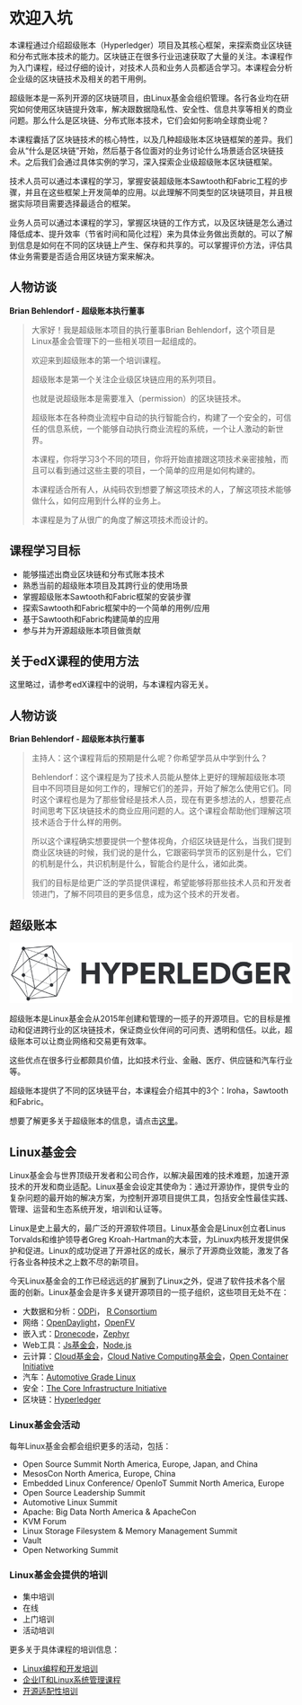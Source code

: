 # 欢迎入坑

本课程通过介绍超级账本（Hyperledger）项目及其核心框架，来探索商业区块链和分布式账本技术的能力。区块链正在很多行业迅速获取了大量的关注。本课程作为入门课程，经过仔细的设计，对技术人员和业务人员都适合学习。本课程会分析企业级的区块链技术及相关的若干用例。

超级账本是一系列开源的区块链项目，由Linux基金会组织管理。各行各业均在研究如何使用区块链提升效率，解决跟数据隐私性、安全性、信息共享等相关的商业问题。那么什么是区块链、分布式账本技术，它们会如何影响全球商业呢？

本课程囊括了区块链技术的核心特性，以及几种超级账本区块链框架的差异。我们会从“什么是区块链”开始，然后基于各位面对的业务讨论什么场景适合区块链技术。之后我们会通过具体实例的学习，深入探索企业级超级账本区块链框架。

技术人员可以通过本课程的学习，掌握安装超级账本Sawtooth和Fabric工程的步骤，并且在这些框架上开发简单的应用。以此理解不同类型的区块链项目，并且根据实际项目需要选择最适合的框架。

业务人员可以通过本课程的学习，掌握区块链的工作方式，以及区块链是怎么通过降低成本、提升效率（节省时间和简化过程）来为具体业务做出贡献的。可以了解到信息是如何在不同的区块链上产生、保存和共享的。可以掌握评价方法，评估具体业务需要是否适合用区块链方案来解决。

## 人物访谈

**Brian Behlendorf - 超级账本执行董事**

> 大家好！我是超级账本项目的执行董事Brian Behlendorf，这个项目是Linux基金会管理下的一些相关项目一起组成的。
>
> 欢迎来到超级账本的第一个培训课程。
>
> 超级账本是第一个关注企业级区块链应用的系列项目。
>
> 也就是说超级账本是需要准入（permission）的区块链技术。
>
> 超级账本在各种商业流程中自动的执行智能合约，构建了一个安全的，可信任的信息系统，一个能够自动执行商业流程的系统，一个让人激动的新世界。
>
> 本课程，你将学习3个不同的项目，你将开始直接跟这项技术亲密接触，而且可以看到通过这些主要的项目，一个简单的应用是如何构建的。
>
> 本课程适合所有人，从纯码农到想要了解这项技术的人，了解这项技术能够做什么，如何应用到什么样的业务上。
>
> 本课程是为了从很广的角度了解这项技术而设计的。

## 课程学习目标

* 能够描述出商业区块链和分布式账本技术
* 熟悉当前的超级账本项目及其跨行业的使用场景
* 掌握超级账本Sawtooth和Fabric框架的安装步骤
* 探索Sawtooth和Fabric框架中的一个简单的用例/应用
* 基于Sawtooth和Fabric构建简单的应用
* 参与并为开源超级账本项目做贡献

## 关于edX课程的使用方法

这里略过，请参考edX课程中的说明，与本课程内容无关。

## 人物访谈

**Brian Behlendorf - 超级账本执行董事**

> 主持人：这个课程背后的预期是什么呢？你希望学员从中学到什么？
>
> Behlendorf：这个课程是为了技术人员能从整体上更好的理解超级账本项目中不同项目是如何工作的，理解它们的差异，开始了解怎么使用它们。同时这个课程也是为了那些曾经是技术人员，现在有更多想法的人，想要花点时间思考下区块链技术的商业应用问题的人。这个课程会帮助他们理解这项技术适合于什么样的用例。
>
> 所以这个课程确实想要提供一个整体视角，介绍区块链是什么，当我们提到商业区块链的时候，我们说的是什么，它跟密码学货币的区别是什么，它们的机制是什么，共识机制是什么，智能合约是什么，诸如此类。
>
> 我们的目标是给更广泛的学员提供课程，希望能够将那些技术人员和开发者领进门，了解不同项目的更多信息，成为这个技术的开发者。

## 超级账本

![](/assets/Hyperledger_logo.png)

超级账本是Linux基金会从2015年创建和管理的一揽子的开源项目。它的目标是推动和促进跨行业的区块链技术，保证商业伙伴间的可问责、透明和信任。以此，超级账本可以让商业网络和交易更有效率。

这些优点在很多行业都颇具价值，比如技术行业、金融、医疗、供应链和汽车行业等。

超级账本提供了不同的区块链平台，本课程会介绍其中的3个：Iroha，Sawtooth和Fabric。

想要了解更多关于超级账本的信息，请点击[这里](https://www.hyperledger.org/)。

## Linux基金会

Linux基金会与世界顶级开发者和公司合作，以解决最困难的技术难题，加速开源技术的开发和商业适配。Linux基金会设定其使命为：通过开源协作，提供专业的复杂问题的最开始的解决方案，为控制开源项目提供工具，包括安全性最佳实践、管理、运营和生态系统开发，培训和认证等。

Linux是史上最大的，最广泛的开源软件项目。Linux基金会是Linux创立者Linus Torvalds和维护领导者Greg Kroah-Hartman的大本营，为Linux内核开发提供保护和促进。Linux的成功促进了开源社区的成长，展示了开源商业效能，激发了各行各业各种技术之上数不尽的新项目。

今天Linux基金会的工作已经远远的扩展到了Linux之外，促进了软件技术各个层面的创新。Linux基金会是许多关键开源项目的一揽子组织，这些项目无处不在：

* 大数据和分析：[ODPi](https://www.odpi.org/)， [R Consortium](https://www.r-consortium.org/)
* 网络：[OpenDaylight](https://www.opendaylight.org/)，[OpenFV](https://www.opnfv.org/)
* 嵌入式：[Dronecode](https://www.dronecode.org/)，[Zephyr](https://www.zephyrproject.org/)
* Web工具：[Js基金会](https://js.foundation/)，[Node.js](https://nodejs.org/en/)
* 云计算：[Cloud基金会](https://www.cloudfoundry.org/)，[Cloud Native Computing基金会](https://www.cncf.io/)，[Open Container Initiative](https://www.opencontainers.org/)
* 汽车：[Automotive Grade Linux](https://www.automotivelinux.org/)
* 安全：[The Core Infrastructure Initiative](https://www.coreinfrastructure.org/)
* 区块链：[Hyperledger](https://www.hyperledger.org/)

### Linux基金会活动

每年Linux基金会都会组织更多的活动，包括：

* Open Source Summit North America, Europe, Japan, and China
* MesosCon North America, Europe, China
* Embedded Linux Conference/ OpenIoT Summit North America, Europe
* Open Source Leadership Summit
* Automotive Linux Summit
* Apache: Big Data North America & ApacheCon
* KVM Forum
* Linux Storage Filesystem & Memory Management Summit
* Vault
* Open Networking Summit

### Linux基金会提供的培训

* 集中培训
* 在线
* 上门培训
* 活动培训

更多关于具体课程的培训信息：

* [Linux编程和开发培训](https://training.linuxfoundation.org/linux-courses/development-training)
* [企业IT和Linux系统管理课程](https://training.linuxfoundation.org/linux-courses/system-administration-training)
* [开源适配性培训](https://training.linuxfoundation.org/linux-courses/open-source-compliance-courses)



